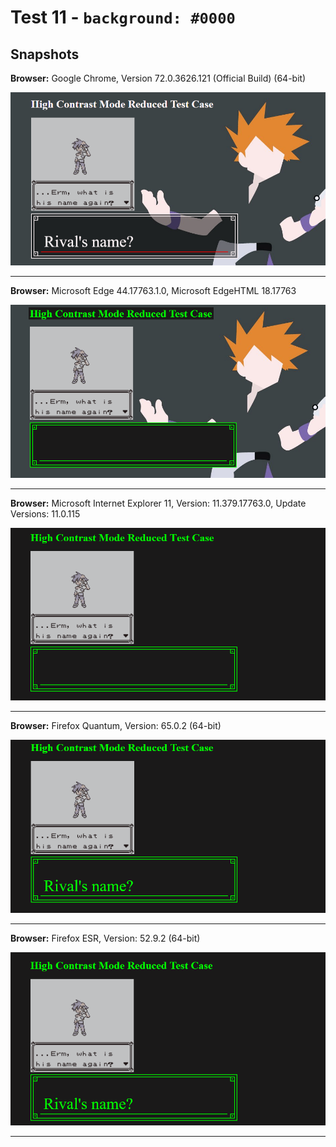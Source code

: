 # Test 11 - `background: #0000`

## Snapshots
**Browser:** Google Chrome, Version 72.0.3626.121 (Official Build) (64-bit)

![Chrome Snapshot](/11-rgba%20hex%20notation/snapshots/GoogleChrome.png)
___

**Browser:** Microsoft Edge 44.17763.1.0, Microsoft EdgeHTML 18.17763

![Edge Snapshot](/11-rgba%20hex%20notation/snapshots/MicrosoftEdge_HCM.png)
___
**Browser:** Microsoft Internet Explorer 11, Version: 11.379.17763.0, Update Versions: 11.0.115

![Internet Explorer Snapshot](/11-rgba%20hex%20notation/snapshots/InternetExplorer_HCM.png)
___
**Browser:** Firefox Quantum, Version: 65.0.2 (64-bit)

![Firefox Quantum Snapshot](/11-rgba%20hex%20notation/snapshots/FirefoxQuantum_HCM.png)
___
**Browser:** Firefox ESR, Version: 52.9.2 (64-bit)

![Firefox ESR Snapshot](/11-rgba%20hex%20notation/snapshots/FirefoxESR_HCM.png)
___
